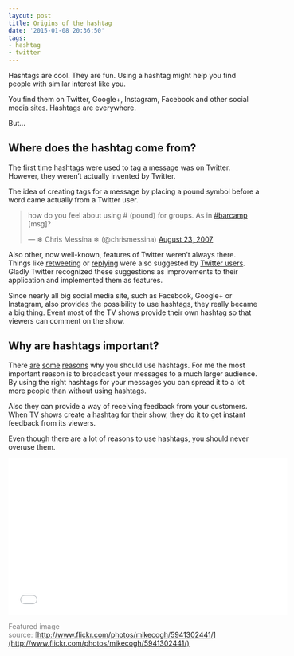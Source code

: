```yaml
---
layout: post
title: Origins of the hashtag
date: '2015-01-08 20:36:50'
tags:
- hashtag
- twitter
---
```



Hashtags are cool. They are fun. Using a hashtag might help you find people with similar interest like you.

You find them on Twitter, Google+, Instagram, Facebook and other social media sites. Hashtags are everywhere.

But…


## Where does the hashtag come from?

The first time hashtags were used to tag a message was on Twitter. However, they weren’t actually invented by Twitter.

The idea of creating tags for a message by placing a pound symbol before a word came actually from a Twitter user.

<blockquote class="twitter-tweet" lang="en"><p lang="en" dir="ltr">how do you feel about using # (pound) for groups. As in <a href="https://twitter.com/hashtag/barcamp?src=hash">#barcamp</a> [msg]?</p>&mdash; ❄︎ Chris Messina ❄︎ (@chrismessina) <a href="https://twitter.com/chrismessina/status/223115412">August 23, 2007</a></blockquote>
<script async src="//platform.twitter.com/widgets.js" charset="utf-8"></script>

Also other, now well-known, features of Twitter weren’t always there. Things like [retweeting](https://blog.twitter.com/2009/retweet-limited-rollout "Retweets") or [replying](https://blog.twitter.com/2007/are-you-twittering-me "Reply to users") were also suggested by [Twitter users](http://qz.com/135149/the-first-ever-hashtag-reply-and-retweet-as-twitter-users-invented-them/#/ "Twitter features not invented by Twitter"). Gladly Twitter recognized these suggestions as improvements to their application and implemented them as features.

Since nearly all big social media site, such as Facebook, Google+ or Instagram, also provides the possibility to use hashtags, they really became a big thing. Event most of the TV shows provide their own hashtag so that viewers can comment on the show.


## Why are hashtags important?

There [are](http://mashable.com/2013/10/08/what-is-hashtag/ "What is hashtag") [some](http://www.jeffbullas.com/2014/10/23/confused-by-hashtags-5-expert-tips-for-marketing-with-hashtags/#OzXBXFOEwfBzpk0B.99 "5 Tips for marketing with hashtags") [reasons](https://tv.yahoo.com/news/whats-hash-why-hashtags-tv-shows-matter-163648814.html "Why Hashtags for TV shows matter") why you should use hashtags. For me the most important reason is to broadcast your messages to a much larger audience. By using the right hashtags for your messages you can spread it to a lot more people than without using hashtags.

Also they can provide a way of receiving feedback from your customers. When TV shows create a hashtag for their show, they do it to get instant feedback from its viewers.

Even though there are a lot of reasons to use hashtags, you should never overuse them.

<iframe allowfullscreen="allowfullscreen" frameborder="0" height="315" src="//www.youtube.com/embed/57dzaMaouXA" width="560"></iframe>

<span style="color: #808080;">Featured image source: [http://www.flickr.com/photos/mikecogh/5941302441/](http://www.flickr.com/photos/mikecogh/5941302441/)</span>


